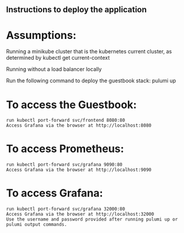 ## Instructions to deploy the application

# Assumptions:
Running a minikube cluster that is the kubernetes current cluster, as determined by kubectl get current-context

Running without a load balancer locally


Run the following command to deploy the guestbook stack:
    pulumi up

# To access the Guestbook:
    run kubectl port-forward svc/frontend 8080:80
    Access Grafana via the browser at http://localhost:8080

# To access Prometheus:
    run kubectl port-forward svc/grafana 9090:80
    Access Grafana via the browser at http://localhost:9090    

# To access Grafana:
    run kubectl port-forward svc/grafana 32000:80
    Access Grafana via the browser at http://localhost:32000
    Use the username and password provided after running pulumi up or pulumi output commands.

